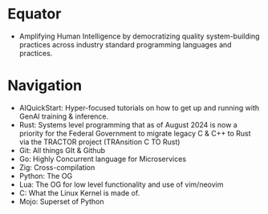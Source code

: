 # Equator

- Amplifying Human Intelligence by democratizing quality system-building practices across industry standard programming languages and practices. 

# Navigation
- AIQuickStart: Hyper-focused tutorials on how to get up and running with GenAI training & inference. 
- Rust: Systems level programming that as of August 2024 is now a priority for the Federal Government to migrate legacy C & C++ to Rust via the TRACTOR project (TRAnsition C TO Rust)
- Git: All things GIt & Github
- Go: Highly Concurrent language for Microservices
- Zig: Cross-compilation
- Python: The OG
- Lua: The OG for low level functionality and use of vim/neovim
- C: What the Linux Kernel is made of. 
- Mojo: Superset of Python
